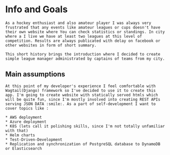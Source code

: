 # Info and Goals

    As a hockey enthusiast and also amateur player I was always very frustrated that any events like amateur leagues or cups doesn't have their own website where You can check statistics or standings. In city where a I live we have at least two leagues at this level of competition. Results are always publicated with delay on facebook or other websites in form of short summary.

    This short history brings the introduction where I decided to create simple league manager administrated by captains of teams from my city.

## Main assumptions
    At this point of my developer's experience I feel comfortable with Wagtail(Django) framework so I've decided to use it to create this app. I'm going to create website with statically served htmls which will be quite fun, since I'm mostly involved into creating REST APIs serving JSON DATA :smile:. As a part of self-development I want to cover topics like :

    * AWS deployment
    * Azure deployment
    * K8S (lets call it polishing skills, since I'm not totally unfamiliar with that)
    * Helm charts
    * Test-Driven-Development
    * Replication and synchronization of PostgreSQL database to DynamoDB or Elasticsearch
